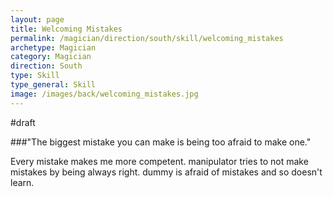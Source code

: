 ```yaml
---
layout: page
title: Welcoming Mistakes
permalink: /magician/direction/south/skill/welcoming_mistakes
archetype: Magician
category: Magician
direction: South
type: Skill
type_general: Skill
image: /images/back/welcoming_mistakes.jpg
---
```

#draft   
  
  
###"The biggest mistake you can make is being too afraid to make one."  
  
Every mistake makes me more competent. manipulator tries to not make mistakes by being always right. dummy is afraid of mistakes and so doesn't learn. 
